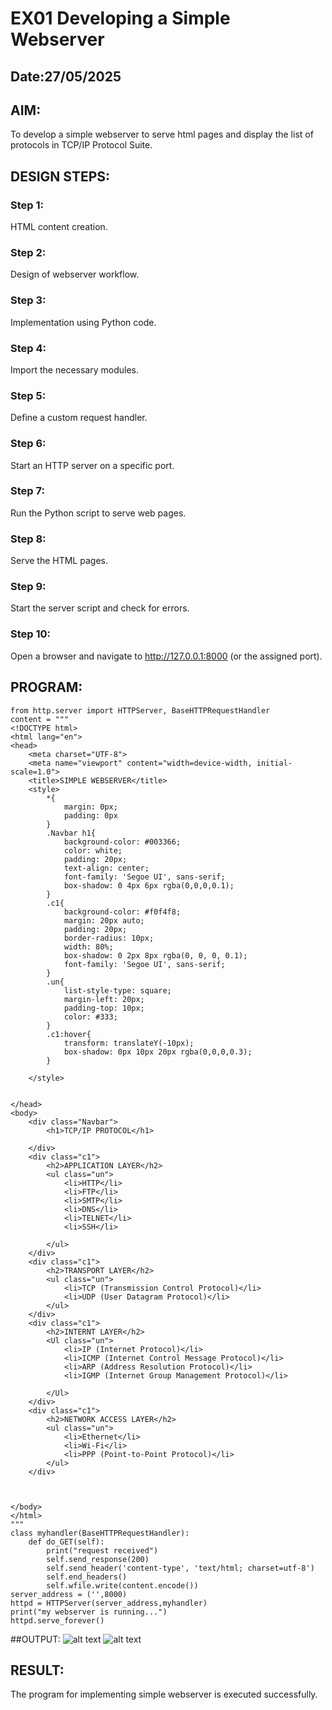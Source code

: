 # EX01 Developing a Simple Webserver
## Date:27/05/2025

## AIM:
To develop a simple webserver to serve html pages and display the list of protocols in TCP/IP Protocol Suite.

## DESIGN STEPS:
### Step 1: 
HTML content creation.

### Step 2:
Design of webserver workflow.

### Step 3:
Implementation using Python code.

### Step 4:
Import the necessary modules.

### Step 5:
Define a custom request handler.

### Step 6:
Start an HTTP server on a specific port.

### Step 7:
Run the Python script to serve web pages.

### Step 8:
Serve the HTML pages.

### Step 9:
Start the server script and check for errors.

### Step 10:
Open a browser and navigate to http://127.0.0.1:8000 (or the assigned port).

## PROGRAM:
```
from http.server import HTTPServer, BaseHTTPRequestHandler
content = """
<!DOCTYPE html>
<html lang="en">
<head>
    <meta charset="UTF-8">
    <meta name="viewport" content="width=device-width, initial-scale=1.0">
    <title>SIMPLE WEBSERVER</title>
    <style>
        *{
            margin: 0px;
            padding: 0px
        }
        .Navbar h1{
            background-color: #003366;
            color: white;
            padding: 20px;
            text-align: center;
            font-family: 'Segoe UI', sans-serif;
            box-shadow: 0 4px 6px rgba(0,0,0,0.1);
        }
        .c1{
            background-color: #f0f4f8;
            margin: 20px auto;
            padding: 20px;
            border-radius: 10px;
            width: 80%;
            box-shadow: 0 2px 8px rgba(0, 0, 0, 0.1);
            font-family: 'Segoe UI', sans-serif;
        }
        .un{
            list-style-type: square;
            margin-left: 20px;
            padding-top: 10px;
            color: #333;
        }
        .c1:hover{
            transform: translateY(-10px);
            box-shadow: 0px 10px 20px rgba(0,0,0,0.3);
        }

    </style>

    
</head>
<body>
    <div class="Navbar">
        <h1>TCP/IP PROTOCOL</h1>

    </div>
    <div class="c1">
        <h2>APPLICATION LAYER</h2>
        <ul class="un">
            <li>HTTP</li>
            <li>FTP</li>
            <li>SMTP</li>
            <li>DNS</li>
            <li>TELNET</li>
            <li>SSH</li>

        </ul>
    </div>
    <div class="c1">
        <h2>TRANSPORT LAYER</h2>
        <ul class="un">
            <li>TCP (Transmission Control Protocol)</li>
            <li>UDP (User Datagram Protocol)</li>
        </ul>
    </div>
    <div class="c1">
        <h2>INTERNT LAYER</h2>
        <Ul class="un">
            <li>IP (Internet Protocol)</li>
            <li>ICMP (Internet Control Message Protocol)</li>
            <li>ARP (Address Resolution Protocol)</li>
            <li>IGMP (Internet Group Management Protocol)</li>

        </Ul>
    </div>
    <div class="c1">
        <h2>NETWORK ACCESS LAYER</h2>
        <ul class="un">
            <li>Ethernet</li>
            <li>Wi-Fi</li>
            <li>PPP (Point-to-Point Protocol)</li>
        </ul>
    </div>


    
</body>
</html>
"""
class myhandler(BaseHTTPRequestHandler):
    def do_GET(self):
        print("request received")
        self.send_response(200)
        self.send_header('content-type', 'text/html; charset=utf-8')
        self.end_headers()
        self.wfile.write(content.encode())
server_address = ('',8000)
httpd = HTTPServer(server_address,myhandler)
print("my webserver is running...")
httpd.serve_forever()

```


##OUTPUT:
![alt text](image1.jpg)
![alt text](image2.png)






## RESULT:
The program for implementing simple webserver is executed successfully.

